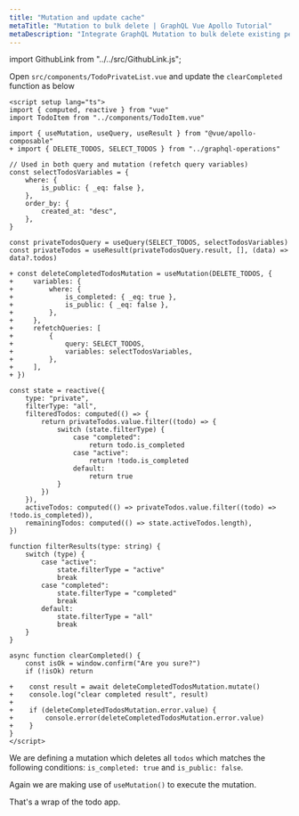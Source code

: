 ```yaml
---
title: "Mutation and update cache"
metaTitle: "Mutation to bulk delete | GraphQL Vue Apollo Tutorial"
metaDescription: "Integrate GraphQL Mutation to bulk delete existing personal todos. Update local cache after mutation using readQuery and writeQuery."
---
```


import GithubLink from "../../src/GithubLink.js";

Open `src/components/TodoPrivateList.vue` and update the `clearCompleted` function as below

<GithubLink link="https://github.com/hasura/learn-graphql/blob/master/tutorials/frontend/vue3-apollo/app-final/src/components/TodoPrivateList.vue" text="src/components/TodoPrivateList.vue" />

```vue
<script setup lang="ts">
import { computed, reactive } from "vue"
import TodoItem from "../components/TodoItem.vue"

import { useMutation, useQuery, useResult } from "@vue/apollo-composable"
+ import { DELETE_TODOS, SELECT_TODOS } from "../graphql-operations"

// Used in both query and mutation (refetch query variables)
const selectTodosVariables = {
    where: {
        is_public: { _eq: false },
    },
    order_by: {
        created_at: "desc",
    },
}

const privateTodosQuery = useQuery(SELECT_TODOS, selectTodosVariables)
const privateTodos = useResult(privateTodosQuery.result, [], (data) => data?.todos)

+ const deleteCompletedTodosMutation = useMutation(DELETE_TODOS, {
+     variables: {
+         where: {
+             is_completed: { _eq: true },
+             is_public: { _eq: false },
+         },
+     },
+     refetchQueries: [
+         {
+             query: SELECT_TODOS,
+             variables: selectTodosVariables,
+         },
+     ],
+ })

const state = reactive({
    type: "private",
    filterType: "all",
    filteredTodos: computed(() => {
        return privateTodos.value.filter((todo) => {
            switch (state.filterType) {
                case "completed":
                    return todo.is_completed
                case "active":
                    return !todo.is_completed
                default:
                    return true
            }
        })
    }),
    activeTodos: computed(() => privateTodos.value.filter((todo) => !todo.is_completed)),
    remainingTodos: computed(() => state.activeTodos.length),
})

function filterResults(type: string) {
    switch (type) {
        case "active":
            state.filterType = "active"
            break
        case "completed":
            state.filterType = "completed"
            break
        default:
            state.filterType = "all"
            break
    }
}

async function clearCompleted() {
    const isOk = window.confirm("Are you sure?")
    if (!isOk) return

+    const result = await deleteCompletedTodosMutation.mutate()
+    console.log("clear completed result", result)
+
+    if (deleteCompletedTodosMutation.error.value) {
+        console.error(deleteCompletedTodosMutation.error.value)
+    }
}
</script>
```

We are defining a mutation which deletes all `todos` which matches the following conditions: `is_completed: true` and `is_public: false`.

Again we are making use of `useMutation()` to execute the mutation.

That's a wrap of the todo app.
